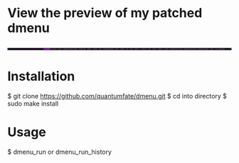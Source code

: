 # View the preview of my patched dmenu

![alt text](https://github.com/quantumfate/dmenu/blob/ce90e082aa23a25a827b382c5ceeb3998ae37a98/dmenu.png?raw=true)

# Installation
$ git clone https://github.com/quantumfate/dmenu.git
$ cd into directory
$ sudo make install

# Usage
$ dmenu_run or dmenu_run_history

